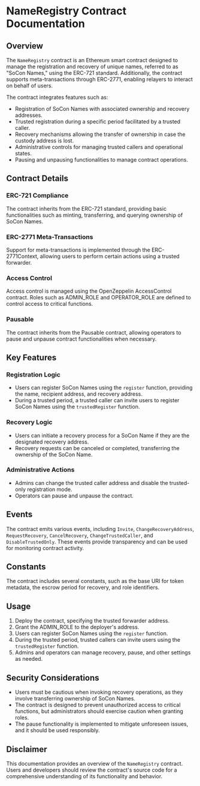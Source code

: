 # NameRegistry Contract Documentation

## Overview

The `NameRegistry` contract is an Ethereum smart contract designed to manage the registration and recovery of unique names, referred to as "SoCon Names," using the ERC-721 standard. Additionally, the contract supports meta-transactions through ERC-2771, enabling relayers to interact on behalf of users.

The contract integrates features such as:

- Registration of SoCon Names with associated ownership and recovery addresses.
- Trusted registration during a specific period facilitated by a trusted caller.
- Recovery mechanisms allowing the transfer of ownership in case the custody address is lost.
- Administrative controls for managing trusted callers and operational states.
- Pausing and unpausing functionalities to manage contract operations.

## Contract Details

### ERC-721 Compliance

The contract inherits from the ERC-721 standard, providing basic functionalities such as minting, transferring, and querying ownership of SoCon Names.

### ERC-2771 Meta-Transactions

Support for meta-transactions is implemented through the ERC-2771Context, allowing users to perform certain actions using a trusted forwarder.

### Access Control

Access control is managed using the OpenZeppelin AccessControl contract. Roles such as ADMIN_ROLE and OPERATOR_ROLE are defined to control access to critical functions.

### Pausable

The contract inherits from the Pausable contract, allowing operators to pause and unpause contract functionalities when necessary.

## Key Features

### Registration Logic

- Users can register SoCon Names using the `register` function, providing the name, recipient address, and recovery address.
- During a trusted period, a trusted caller can invite users to register SoCon Names using the `trustedRegister` function.

### Recovery Logic

- Users can initiate a recovery process for a SoCon Name if they are the designated recovery address.
- Recovery requests can be canceled or completed, transferring the ownership of the SoCon Name.

### Administrative Actions

- Admins can change the trusted caller address and disable the trusted-only registration mode.
- Operators can pause and unpause the contract.

## Events

The contract emits various events, including `Invite`, `ChangeRecoveryAddress`, `RequestRecovery`, `CancelRecovery`, `ChangeTrustedCaller`, and `DisableTrustedOnly`. These events provide transparency and can be used for monitoring contract activity.

## Constants

The contract includes several constants, such as the base URI for token metadata, the escrow period for recovery, and role identifiers.

## Usage

1. Deploy the contract, specifying the trusted forwarder address.
2. Grant the ADMIN_ROLE to the deployer's address.
3. Users can register SoCon Names using the `register` function.
4. During the trusted period, trusted callers can invite users using the `trustedRegister` function.
5. Admins and operators can manage recovery, pause, and other settings as needed.

## Security Considerations

- Users must be cautious when invoking recovery operations, as they involve transferring ownership of SoCon Names.
- The contract is designed to prevent unauthorized access to critical functions, but administrators should exercise caution when granting roles.
- The pause functionality is implemented to mitigate unforeseen issues, and it should be used responsibly.

## Disclaimer

This documentation provides an overview of the `NameRegistry` contract. Users and developers should review the contract's source code for a comprehensive understanding of its functionality and behavior.